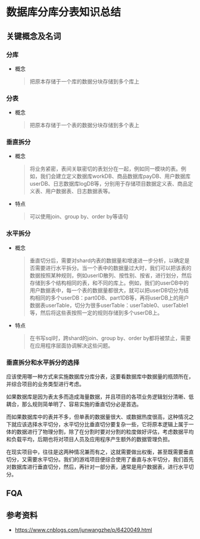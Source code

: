 # 数据库分库分表知识总结
## 关键概念及名词
### 分库
- 概念

  > 把原本存储于一个库的数据分块存储到多个库上
  
### 分表
- 概念

  > 把原本存储于一个表的数据分块存储到多个表上
  
### 垂直拆分
- 概念

  > 将业务紧密，表间关联密切的表划分在一起，例如同一模块的表。例如，我们会建立定义数据库workDB、商品数据库payDB、用户数据库userDB、日志数据库logDB等，分别用于存储项目数据定义表、商品定义表、用户数据表、日志数据表等。
  
- 特点

  > 可以使用join、group by、order by等语句
  
### 水平拆分
- 概念

  > 垂直切分后，需要对shard内表的数据量和增速进一步分析，以确定是否需要进行水平拆分。当一个表中的数据量过大时，我们可以把该表的数据按照某种规则，例如userID散列、按性别、按省，进行划分，然后存储到多个结构相同的表，和不同的库上。例如，我们的userDB中的用户数据表中，每一个表的数据量都很大，就可以把userDB切分为结构相同的多个userDB：part0DB、part1DB等，再将userDB上的用户数据表userTable，切分为很多userTable：userTable0、userTable1等，然后将这些表按照一定的规则存储到多个userDB上。
  
- 特点

  > 在书写sql时，跨shard的join、group by、order by都将被禁止，需要在应用程序层面协调解决这些问题。

### 垂直拆分和水平拆分的选择
应该使用哪一种方式来实施数据库分库分表，这要看数据库中数据量的瓶颈所在，并综合项目的业务类型进行考虑。

如果数据库是因为表太多而造成海量数据，并且项目的各项业务逻辑划分清晰、低耦合，那么规则简单明了、容易实施的垂直切分必是首选。

而如果数据库中的表并不多，但单表的数据量很大、或数据热度很高，这种情况之下就应该选择水平切分，水平切分比垂直切分要复杂一些，它将原本逻辑上属于一体的数据进行了物理分割，除了在分割时要对分割的粒度做好评估，考虑数据平均和负载平均，后期也将对项目人员及应用程序产生额外的数据管理负担。

在现实项目中，往往是这两种情况兼而有之，这就需要做出权衡，甚至既需要垂直切分，又需要水平切分。我们的游戏项目便综合使用了垂直与水平切分，我们首先对数据库进行垂直切分，然后，再针对一部分表，通常是用户数据表，进行水平切分。

## FQA
## 参考资料
- https://www.cnblogs.com/junwangzhe/p/6420049.html
